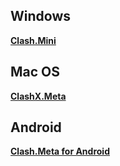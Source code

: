 ## Windows

[**Clash.Mini**](https://github.com/MetaCubeX/Clash.Mini)

## Mac OS

[**ClashX.Meta**](https://github.com/MetaCubeX/ClashX.Meta)

## Android

[**Clash.Meta for Android**](https://github.com/MetaCubeX/ClashMetaForAndroid/releases/tag/Prerelease-alpha)

